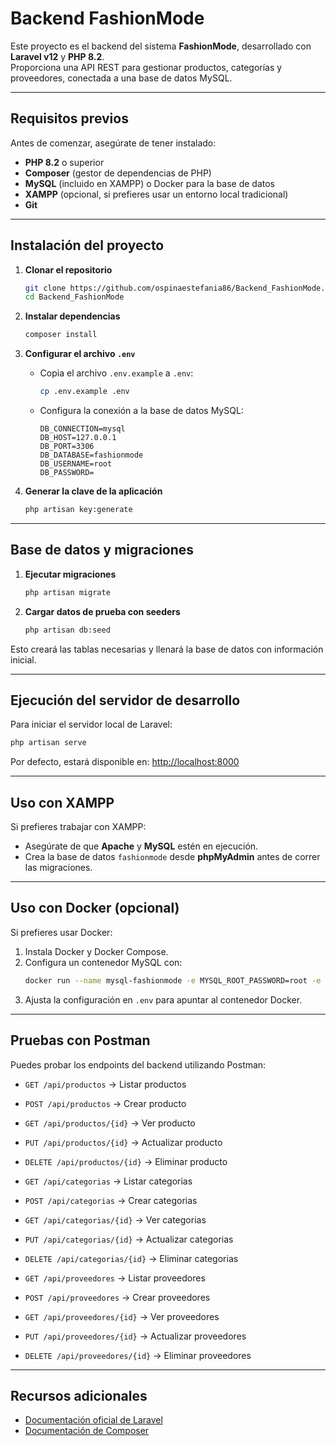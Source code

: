 # **Backend FashionMode**

Este proyecto es el backend del sistema **FashionMode**, desarrollado con **Laravel v12** y **PHP 8.2**.  
Proporciona una API REST para gestionar productos, categorías y proveedores, conectada a una base de datos MySQL.

---

## **Requisitos previos**
Antes de comenzar, asegúrate de tener instalado:
- **PHP 8.2** o superior
- **Composer** (gestor de dependencias de PHP)
- **MySQL** (incluido en XAMPP) o Docker para la base de datos
- **XAMPP** (opcional, si prefieres usar un entorno local tradicional)
- **Git**

---

## **Instalación del proyecto**

1. **Clonar el repositorio**
   ```bash
   git clone https://github.com/ospinaestefania86/Backend_FashionMode.git
   cd Backend_FashionMode
   ```

2. **Instalar dependencias**
   ```bash
   composer install
   ```

3. **Configurar el archivo `.env`**
   - Copia el archivo `.env.example` a `.env`:
     ```bash
     cp .env.example .env
     ```
   - Configura la conexión a la base de datos MySQL:
     ```env
     DB_CONNECTION=mysql
     DB_HOST=127.0.0.1
     DB_PORT=3306
     DB_DATABASE=fashionmode
     DB_USERNAME=root
     DB_PASSWORD=
     ```

4. **Generar la clave de la aplicación**
   ```bash
   php artisan key:generate
   ```

---

## **Base de datos y migraciones**

1. **Ejecutar migraciones**
   ```bash
   php artisan migrate
   ```

2. **Cargar datos de prueba con seeders**
   ```bash
   php artisan db:seed
   ```

Esto creará las tablas necesarias y llenará la base de datos con información inicial.

---

## **Ejecución del servidor de desarrollo**

Para iniciar el servidor local de Laravel:
```bash
php artisan serve
```
Por defecto, estará disponible en:
[http://localhost:8000](http://localhost:8000)

---

## **Uso con XAMPP**
Si prefieres trabajar con XAMPP:
- Asegúrate de que **Apache** y **MySQL** estén en ejecución.
- Crea la base de datos `fashionmode` desde **phpMyAdmin** antes de correr las migraciones.

---

## **Uso con Docker (opcional)**
Si prefieres usar Docker:
1. Instala Docker y Docker Compose.
2. Configura un contenedor MySQL con:
   ```bash
   docker run --name mysql-fashionmode -e MYSQL_ROOT_PASSWORD=root -e MYSQL_DATABASE=fashionmode -p 3306:3306 -d mysql:8.0
   ```
3. Ajusta la configuración en `.env` para apuntar al contenedor Docker.

---

## **Pruebas con Postman**
Puedes probar los endpoints del backend utilizando Postman:
- `GET /api/productos` → Listar productos
- `POST /api/productos` → Crear producto
- `GET /api/productos/{id}` → Ver producto
- `PUT /api/productos/{id}` → Actualizar producto
- `DELETE /api/productos/{id}` → Eliminar producto

- `GET /api/categorias` → Listar categorias
- `POST /api/categorias` → Crear categorias
- `GET /api/categorias/{id}` → Ver categorias
- `PUT /api/categorias/{id}` → Actualizar categorias
- `DELETE /api/categorias/{id}` → Eliminar categorias

- `GET /api/proveedores` → Listar proveedores
- `POST /api/proveedores` → Crear proveedores
- `GET /api/proveedores/{id}` → Ver proveedores
- `PUT /api/proveedores/{id}` → Actualizar proveedores
- `DELETE /api/proveedores/{id}` → Eliminar proveedores

---

## **Recursos adicionales**
- [Documentación oficial de Laravel](https://laravel.com/docs)
- [Documentación de Composer](https://getcomposer.org/doc/)

